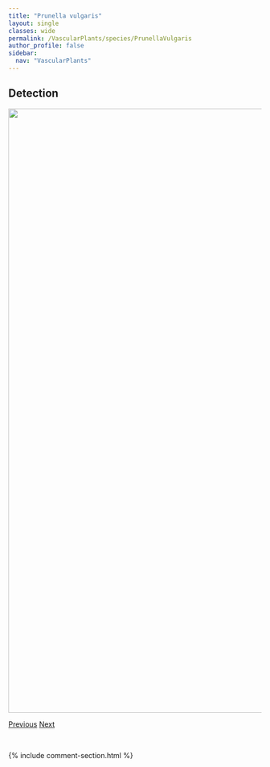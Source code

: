 ```yaml
---
title: "Prunella vulgaris"
layout: single
classes: wide
permalink: /VascularPlants/species/PrunellaVulgaris
author_profile: false
sidebar:
  nav: "VascularPlants"
---
```


<h2>Detection</h2>

<a href="https://drive.google.com/uc?export=view&id=1E-KLhDV6AwteYuv075cihZAWxS9IFsfE">
<img src="https://drive.google.com/uc?export=view&id=1E-KLhDV6AwteYuv075cihZAWxS9IFsfE" height = "1200" width = "800">
</a>


<a href="/DevelopmentWebsite/VascularPlants/species/ProsartesTrachycarpa" class="pagination--pager" title="Prosartes trachycarpa">Previous</a> <a href="/DevelopmentWebsite/VascularPlants/species/PrunusAmericana" class="pagination--pager" title="Prunus americana">Next</a>

<p>&nbsp;</p>

{% include comment-section.html %}
